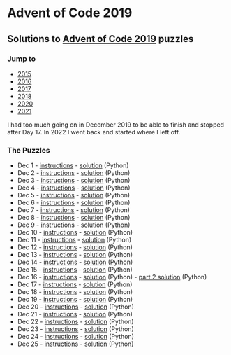 # Advent of Code 2019

## Solutions to [Advent of Code 2019](https://adventofcode.com/2019/) puzzles

### Jump to
- [2015](https://github.com/SSteve/AdventOfCode/tree/master/Advent2015)
- [2016](https://github.com/SSteve/AdventOfCode/tree/master/Advent2016)
- [2017](https://github.com/SSteve/AdventOfCode/tree/master/Advent2017)
- [2018](https://github.com/SSteve/AdventOfCode/tree/master/Advent2018)
- [2020](https://github.com/SSteve/AdventOfCode/tree/master/Advent2020)
- [2021](https://github.com/SSteve/AdventOfCode/tree/master/Advent2021)

I had too much going on in December 2019 to be able to finish and stopped after Day 17. In 2022 I went back and started where I left off.
### The Puzzles
- Dec 1 - [instructions](http://adventofcode.com/2019/day/1) - [solution](./1.py) (Python)
- Dec 2 - [instructions](http://adventofcode.com/2019/day/2) - [solution](./2.py) (Python)
- Dec 3 - [instructions](http://adventofcode.com/2019/day/3) - [solution](./3.py) (Python)
- Dec 4 - [instructions](http://adventofcode.com/2019/day/4) - [solution](./4.py) (Python)
- Dec 5 - [instructions](http://adventofcode.com/2019/day/5) - [solution](./5.py) (Python)
- Dec 6 - [instructions](http://adventofcode.com/2019/day/6) - [solution](./6.py) (Python)
- Dec 7 - [instructions](http://adventofcode.com/2019/day/7) - [solution](./7.py) (Python)
- Dec 8 - [instructions](http://adventofcode.com/2019/day/8) - [solution](./8.py) (Python)
- Dec 9 - [instructions](http://adventofcode.com/2019/day/9) - [solution](./9.py) (Python)
- Dec 10 - [instructions](http://adventofcode.com/2019/day/10) - [solution](./10.py) (Python)
- Dec 11 - [instructions](http://adventofcode.com/2019/day/11) - [solution](./11.py) (Python)
- Dec 12 - [instructions](http://adventofcode.com/2019/day/12) - [solution](./12.py) (Python)
- Dec 13 - [instructions](http://adventofcode.com/2019/day/13) - [solution](./13.py) (Python)
- Dec 14 - [instructions](http://adventofcode.com/2019/day/14) - [solution](./14.py) (Python)
- Dec 15 - [instructions](http://adventofcode.com/2019/day/15) - [solution](./15.py) (Python)
- Dec 16 - [instructions](http://adventofcode.com/2019/day/16) - [solution](./16.py) (Python) - [part 2 solution](./16b.py) (Python)
- Dec 17 - [instructions](http://adventofcode.com/2019/day/17) - [solution](./17.py) (Python)
- Dec 18 - [instructions](http://adventofcode.com/2019/day/18) - [solution](./18.py) (Python)
- Dec 19 - [instructions](http://adventofcode.com/2019/day/19) - [solution](./19.py) (Python)
- Dec 20 - [instructions](http://adventofcode.com/2019/day/20) - [solution](./20.py) (Python)
- Dec 21 - [instructions](http://adventofcode.com/2019/day/21) - [solution](./21.py) (Python)
- Dec 22 - [instructions](http://adventofcode.com/2019/day/22) - [solution](./22.py) (Python)
- Dec 23 - [instructions](http://adventofcode.com/2019/day/23) - [solution](./23.py) (Python)
- Dec 24 - [instructions](http://adventofcode.com/2019/day/24) - [solution](./24.py) (Python)
- Dec 25 - [instructions](http://adventofcode.com/2019/day/25) - [solution](./25.py) (Python)
